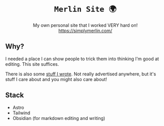 <h1 align="center"><code>Merlin Site 🌍</code></h1>

<p align="center">
 My own personal site that I worked VERY hard on!
 <br>
 <a href="https://simplymerlin.com/">https://simplymerlin.com/</a>
</p>

## Why?
I needed a place I can show people to trick them into thinking I'm good at editing. This site suffices. 

There is also some [stuff I wrote](https://simplymerlin.com/snippets). Not really advertised anywhere, but it's stuff I care about and you might also care about!

## Stack
- Astro
- Tailwind
- Obsidian (for markdown editing and writing)

